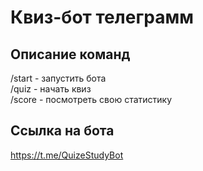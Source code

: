 # Квиз-бот телеграмм
## Описание команд
/start - запустить бота  
/quiz - начать квиз  
/score - посмотреть свою статистику

## Ссылка на бота
<https://t.me/QuizeStudyBot>